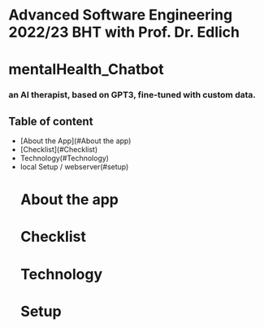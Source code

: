 # Advanced Software Engineering 2022/23 BHT with Prof. Dr. Edlich
# mentalHealth_Chatbot
<h3> an AI therapist, based on GPT3, fine-tuned with custom data. </h3>

## Table of content
<ul>
  <li>[About the App](#About the app)</li>
  <li>[Checklist](#Checklist)</li>
  <li>Technology(#Technology)</li>
  <li>local Setup / webserver(#setup)</li>
  
# About the app
  
  
# Checklist
  
# Technology
  
# Setup
  
